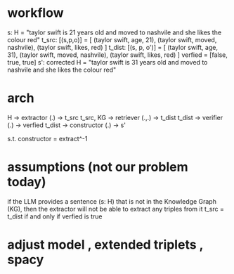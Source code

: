 # workflow

s: H = "taylor swift is 21 years old and moved to nashvile and she likes the colour red"
t_src: [(s,p,o)] = [
  (taylor swift, age, 21),
  (taylor swift, moved, nashvile),
  (taylor swift, likes, red)
]
t_dist: [(s, p, o')] = [
  (taylor swift, age, 31),
  (taylor swift, moved, nashvile),
  (taylor swift, likes, red)
]
verfied = [false, true, true]
s': corrected H = "taylor swift is 31 years old and moved to nashvile and she likes the colour red"

# arch

H -> extractor (.) -> t_src
t_src, KG -> retriever (.,.) -> t_dist
t_dist -> verifier (.) -> verfied
t_dist -> constructor (.) -> s'

s.t. constructor = extract^-1

# assumptions (not our problem today)

if the LLM provides a sentence (s: H) that is not in the Knowledge Graph (KG), then the extractor will not be able to extract any triples from it
t_src = t_dist if and only if verfied is true


# adjust model , extended triplets , spacy 